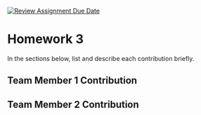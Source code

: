 [![Review Assignment Due Date](https://classroom.github.com/assets/deadline-readme-button-24ddc0f5d75046c5622901739e7c5dd533143b0c8e959d652212380cedb1ea36.svg)](https://classroom.github.com/a/ITxXr-i9)
# Homework 3

In the sections below, list and describe each contribution briefly.

## Team Member 1 Contribution

## Team Member 2 Contribution
